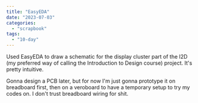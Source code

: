 ```yaml
---
title: "EasyEDA"
date: "2023-07-03"
categories: 
  - "scrapbook"
tags: 
  - "10-day"
---
```

<!--more-->

Used EasyEDA to draw a schematic for the display cluster part of the I2D (my preferred way of calling the Introduction to Design course) project. It's pretty intuitive.

Gonna design a PCB later, but for now I'm just gonna prototype it on breadboard first, then on a veroboard to have a temporary setup to try my codes on. I don't trust breadboard wiring for shit.
